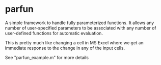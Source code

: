 # parfun
A simple framework to handle fully parameterized functions. It allows any number of user-specified parameters to be associated with any number of user-defined functions for automatic evaluation.

This is pretty much like changing a cell in MS Excel where we get an immediate response to the change in any of the input cells.

See "parfun_example.m" for more details
